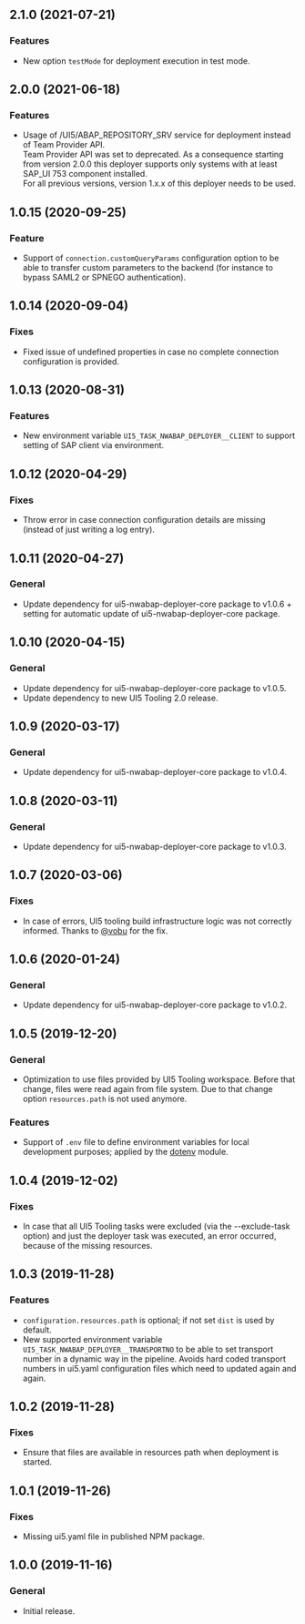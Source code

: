## 2.1.0 (2021-07-21)

### Features
- New option `testMode` for deployment execution in test mode.

## 2.0.0 (2021-06-18)

### Features
- Usage of /UI5/ABAP_REPOSITORY_SRV service for deployment instead of Team Provider API. 
  </br>Team Provider API was set to deprecated. As a consequence starting from version 2.0.0 this deployer supports only systems with at least SAP_UI 753 component installed.
  </br>For all previous versions, version 1.x.x of this deployer needs to be used.

## 1.0.15 (2020-09-25)

### Feature
- Support of `connection.customQueryParams` configuration option to be able to transfer custom parameters to the backend (for instance to bypass SAML2 or SPNEGO authentication).

## 1.0.14 (2020-09-04)

### Fixes
- Fixed issue of undefined properties in case no complete connection configuration is provided.

## 1.0.13 (2020-08-31)

### Features
- New environment variable `UI5_TASK_NWABAP_DEPLOYER__CLIENT` to support setting of SAP client via environment.

## 1.0.12 (2020-04-29)

### Fixes
- Throw error in case connection configuration details are missing (instead of just writing a log entry).

## 1.0.11 (2020-04-27)

### General
- Update dependency for ui5-nwabap-deployer-core package to v1.0.6 + setting for automatic update of ui5-nwabap-deployer-core package.

## 1.0.10 (2020-04-15)

### General
- Update dependency for ui5-nwabap-deployer-core package to v1.0.5.
- Update dependency to new UI5 Tooling 2.0 release.

## 1.0.9 (2020-03-17)

### General
- Update dependency for ui5-nwabap-deployer-core package to v1.0.4.

## 1.0.8 (2020-03-11)

### General
- Update dependency for ui5-nwabap-deployer-core package to v1.0.3.

## 1.0.7 (2020-03-06)

### Fixes
- In case of errors, UI5 tooling build infrastructure logic was not correctly informed. Thanks to [@vobu](https://twitter.com/vobu) for the fix.

## 1.0.6 (2020-01-24)

### General
- Update dependency for ui5-nwabap-deployer-core package to v1.0.2.

## 1.0.5 (2019-12-20)

### General
- Optimization to use files provided by UI5 Tooling workspace. Before that change, files were read again from file system. Due to that change option `resources.path` is not used anymore.

### Features
- Support of `.env` file to define environment variables for local development purposes; applied by the [dotenv](https://www.npmjs.com/package/dotenv) module. 

## 1.0.4 (2019-12-02)

### Fixes
- In case that all UI5 Tooling tasks were excluded (via the --exclude-task option) and just the deployer task was executed, an error occurred, because of the missing resources.

## 1.0.3 (2019-11-28)

### Features
- `configuration.resources.path` is optional; if not set `dist` is used by default.
- New supported environment variable `UI5_TASK_NWABAP_DEPLOYER__TRANSPORTNO` to be able to set transport number in a dynamic way in the pipeline. Avoids hard coded transport numbers in ui5.yaml configuration files which need to updated again and again.

## 1.0.2 (2019-11-28)

### Fixes
- Ensure that files are available in resources path when deployment is started.

## 1.0.1 (2019-11-26)

### Fixes
- Missing ui5.yaml file in published NPM package. 

## 1.0.0 (2019-11-16)

### General
- Initial release.